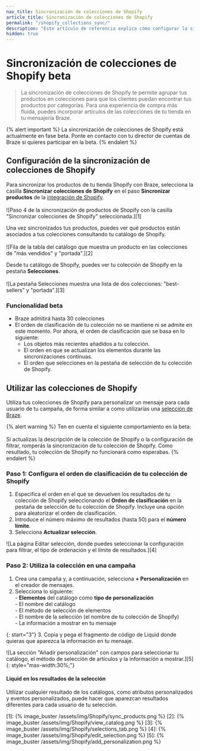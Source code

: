 ```yaml
---
nav_title: Sincronización de colecciones de Shopify
article_title: Sincronización de colecciones de Shopify
permalink: "/shopify_collections_sync/"
description: "Este artículo de referencia explica cómo configurar la sincronización de colecciones de Shopify, que te permite agrupar tus productos en colecciones para que los clientes puedan encontrar tus productos por categorías."
hidden: true
---
```


# Sincronización de colecciones de Shopify beta

> La sincronización de colecciones de Shopify te permite agrupar tus productos en colecciones para que los clientes puedan encontrar tus productos por categorías. Para una experiencia de compra más fluida, puedes incorporar artículos de las colecciones de tu tienda en tu mensajería Braze.

{% alert important %}
La sincronización de colecciones de Shopify está actualmente en fase beta. Ponte en contacto con tu director de cuentas de Braze si quieres participar en la beta.
{% endalert %}

## Configuración de la sincronización de colecciones de Shopify

Para sincronizar los productos de tu tienda Shopify con Braze, selecciona la casilla **Sincronizar colecciones de Shopify** en el paso **Sincronizar productos** de la [integración de Shopify]({{site.baseurl}}/partners/message_orchestration/channel_extensions/ecommerce/shopify/setting_up_shopify#setting-up-shopify-in-braze).<br><br>![Paso 4 de la sincronización de productos de Shopify con la casilla "Sincronizar colecciones de Shopify" seleccionada.][1]

Una vez sincronizados tus productos, puedes ver qué productos están asociados a tus colecciones consultando tu catálogo de Shopify. <br><br>![Fila de la tabla del catálogo que muestra un producto en las colecciones de "más vendidos" y "portada".][2]

Desde tu catálogo de Shopify, puedes ver tu colección de Shopify en la pestaña **Selecciones**. <br><br>![La pestaña Selecciones muestra una lista de dos colecciones: "best-sellers" y "portada".][3]

### Funcionalidad beta

- Braze admitirá hasta 30 colecciones
- El orden de clasificación de tu colección no se mantiene ni se admite en este momento. Por ahora, el orden de clasificación que se basa en lo siguiente:
    - Los objetos más recientes añadidos a tu colección.
    - El orden en que se actualizan los elementos durante las sincronizaciones continuas.
    - El orden que selecciones en la pestaña de selección de tu colección de Shopify.

## Utilizar las colecciones de Shopify

Utiliza tus colecciones de Shopify para personalizar un mensaje para cada usuario de tu campaña, de forma similar a como utilizarías una [selección de Braze]({{site.baseurl}}/user_guide/personalization_and_dynamic_content/catalogs/selections/).

{% alert warning %}
Ten en cuenta el siguiente comportamiento en la beta: <br><br>Si actualizas la descripción de la colección de Shopify o la configuración de filtrar, romperás la sincronización de tu colección de Shopify. Como resultado, tu colección de Shopify no funcionará como esperabas.
{% endalert %}

### Paso 1: Configura el orden de clasificación de tu colección de Shopify

1. Especifica el orden en el que se devuelven los resultados de tu colección de Shopify seleccionando el **Orden de clasificación** en la pestaña de selección de tu colección de Shopify. Incluye una opción para aleatorizar el orden de clasificación.
2. Introduce el número máximo de resultados (hasta 50) para el **número límite**.
3. Selecciona **Actualizar selección**.

![La página Editar selección, donde puedes seleccionar la configuración para filtrar, el tipo de ordenación y el límite de resultados.][4]

### Paso 2: Utiliza la colección en una campaña

1. Crea una campaña y, a continuación, selecciona **\+ Personalización** en el creador de mensajes.
2. Selecciona lo siguiente:<br>- **Elementos** del catálogo como **tipo de personalización**<br>\- El nombre del catálogo<br>\- El método de selección de elementos<br>\- El nombre de la selección (el nombre de tu colección de Shopify) <br>\- La información a mostrar en tu mensaje

{: start="3"}
3\. Copia y pega el fragmento de código de Liquid donde quieras que aparezca la información en tu mensaje.

![La sección "Añadir personalización" con campos para seleccionar tu catálogo, el método de selección de artículos y la información a mostrar.][5]{: style="max-width:30%;"}

#### Liquid en los resultados de la selección

Utilizar cualquier resultado de los catálogos, como atributos personalizados y eventos personalizados, puede hacer que aparezcan resultados diferentes para cada usuario de tu selección.

[1]: {% image_buster /assets/img/Shopify/sync_products.png %}
[2]: {% image_buster /assets/img/Shopify/view_catalog.png %}
[3]: {% image_buster /assets/img/Shopify/selections_tab.png %}
[4]: {% image_buster /assets/img/Shopify/edit_selection.png %}
[5]: {% image_buster /assets/img/Shopify/add_personalization.png %}

